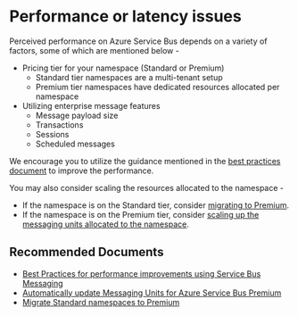 <properties
  pagetitle="Performance or latency issues"
  description="performance"
  service="microsoft.servicebus"
  resource="namespaces"
  ms.author="chiragpa,aschhab"
  selfhelptype="Generic"
  supporttopicids="32633389"
  resourcetags=""
  productpesids="13186"
  cloudenvironments="public,blackforest,fairfax,mooncake,usnat,ussec"
  articleid="97f3479b-2531-466a-b6b9-524326284469"
  ownershipid="AzureMessaging_Common" />
# Performance or latency issues

Perceived performance on Azure Service Bus depends on a variety of factors, some of which are mentioned below - 

  * Pricing tier for your namespace (Standard or Premium)
     * Standard tier namespaces are a multi-tenant setup
     * Premium tier namespaces have dedicated resources allocated per namespace
  * Utilizing enterprise message features
     * Message payload size
     * Transactions
     * Sessions
     * Scheduled messages

We encourage you to utilize the guidance mentioned in the [best practices document](https://docs.microsoft.com/azure/service-bus-messaging/service-bus-performance-improvements) to improve the performance.

You may also consider scaling the resources allocated to the namespace -
  * If the namespace is on the Standard tier, consider [migrating to Premium](https://docs.microsoft.com/azure/service-bus-messaging/service-bus-migrate-standard-premium).
  * If the namespace is on the Premium tier, consider [scaling up the messaging units allocated to the namespace](https://docs.microsoft.com/azure/service-bus-messaging/automate-update-messaging-units).

## **Recommended Documents**

* [Best Practices for performance improvements using Service Bus Messaging](https://docs.microsoft.com/azure/service-bus-messaging/service-bus-performance-improvements)<br>
* [Automatically update Messaging Units for Azure Service Bus Premium](https://docs.microsoft.com/azure/service-bus-messaging/automate-update-messaging-units)
* [Migrate Standard namespaces to Premium](https://docs.microsoft.com/azure/service-bus-messaging/service-bus-migrate-standard-premium)